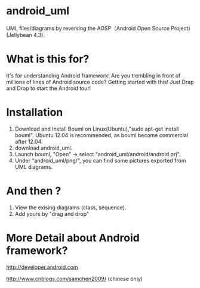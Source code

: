 android_uml
===========

UML files/diagrams by reversing the AOSP（Android Open Source Project)(Jellybean 4.3).


What is this for?
=================

It's for understanding Android framework! 
Are you trembling in front of millions of lines of Android source code? 
Getting started with this! Just Drap and Drop to start the Android tour!


Installation
=================

1. Download and Install Bouml on Linux(Ubuntu),"sudo apt-get install bouml". Ubuntu 12.04 is recommended, as bouml become commercial after 12.04.
2. download android_uml.
3. Launch bouml, "Open" -> select "android_uml/android/android.prj".
4. Under "android_uml/png/", you can find some pictures exported from UML diagrams.


And then ?
==================
1. View the exising diagrams (class, sequence).
2. Add yours by "drag and drop"

More Detail about Android framework?
===================================
http://developer.android.com

http://www.cnblogs.com/samchen2009/ (chinese only)




 





